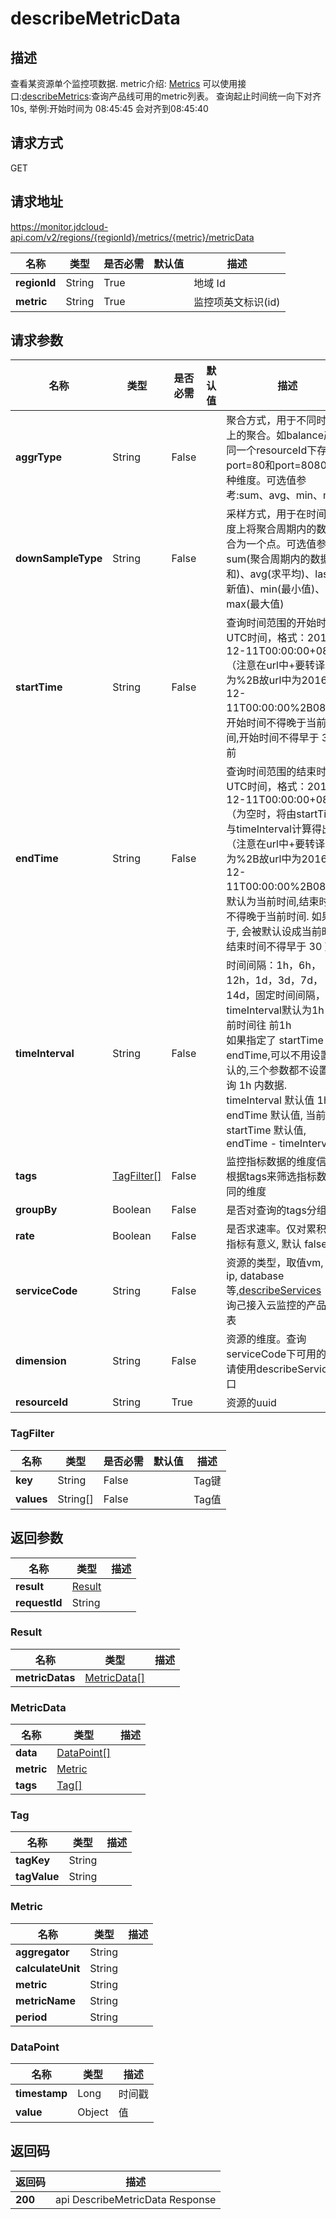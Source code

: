 # describeMetricData


## 描述
查看某资源单个监控项数据.
metric介绍: <a href="https://docs.jdcloud.com/cn/monitoring/metrics">Metrics</a>
可以使用接口:<a href="https://docs.jdcloud.com/cn/monitoring/metrics">describeMetrics</a>:查询产品线可用的metric列表。
查询起止时间统一向下对齐10s, 举例:开始时间为 08:45:45 会对齐到08:45:40


## 请求方式
GET

## 请求地址
https://monitor.jdcloud-api.com/v2/regions/{regionId}/metrics/{metric}/metricData

|名称|类型|是否必需|默认值|描述|
|---|---|---|---|---|
|**regionId**|String|True| |地域 Id|
|**metric**|String|True| |监控项英文标识(id)|

## 请求参数
|名称|类型|是否必需|默认值|描述|
|---|---|---|---|---|
|**aggrType**|String|False| |聚合方式，用于不同时间轴上的聚合。如balance产品同一个resourceId下存在port=80和port=8080等多种维度。可选值参考:sum、avg、min、max|
|**downSampleType**|String|False| |采样方式，用于在时间轴维度上将聚合周期内的数据聚合为一个点。可选值参考：sum(聚合周期内的数据求和)、avg(求平均)、last(最新值)、min(最小值)、max(最大值)|
|**startTime**|String|False| |查询时间范围的开始时间， UTC时间，格式：2016-12-11T00:00:00+0800（注意在url中+要转译为%2B故url中为2016-12-11T00:00:00%2B0800）<br>开始时间不得晚于当前时间,开始时间不得早于 30 天前<br>|
|**endTime**|String|False| |查询时间范围的结束时间, UTC时间，格式：2016-12-11T00:00:00+0800（为空时，将由startTime与timeInterval计算得出）（注意在url中+要转译为%2B故url中为2016-12-11T00:00:00%2B0800）<br>默认为当前时间,结束时间不得晚于当前时间. 如果晚于, 会被默认设成当前时间, 结束时间不得早于 30 天前.<br>|
|**timeInterval**|String|False| |时间间隔：1h，6h，12h，1d，3d，7d，14d，固定时间间隔，timeInterval默认为1h，当前时间往 前1h<br>如果指定了 startTime 和 endTime,可以不用设置. 默认的,三个参数都不设置查询 1h 内数据.<br>timeInterval 默认值 1h<br>endTime 默认值, 当前时间<br>startTime 默认值,  endTime - timeInterval<br>|
|**tags**|[TagFilter[]](describemetricdata#tagfilter)|False| |监控指标数据的维度信息,根据tags来筛选指标数据不同的维度|
|**groupBy**|Boolean|False| |是否对查询的tags分组|
|**rate**|Boolean|False| |是否求速率。仅对累积类型指标有意义, 默认 false|
|**serviceCode**|String|False| |资源的类型，取值vm, lb, ip, database 等,<a href="https://docs.jdcloud.com/cn/monitoring/api/describeservices?content=API&SOP=JDCloud">describeServices</a>：查询己接入云监控的产品线列表|
|**dimension**|String|False| |资源的维度。查询serviceCode下可用的维度请使用describeServices接口|
|**resourceId**|String|True| |资源的uuid|

### <div id="tagfilter">TagFilter</div>
|名称|类型|是否必需|默认值|描述|
|---|---|---|---|---|
|**key**|String|False| |Tag键|
|**values**|String[]|False| |Tag值|

## 返回参数
|名称|类型|描述|
|---|---|---|
|**result**|[Result](describemetricdata#result)| |
|**requestId**|String| |

### <div id="result">Result</div>
|名称|类型|描述|
|---|---|---|
|**metricDatas**|[MetricData[]](describemetricdata#metricdata)| |
### <div id="metricdata">MetricData</div>
|名称|类型|描述|
|---|---|---|
|**data**|[DataPoint[]](describemetricdata#datapoint)| |
|**metric**|[Metric](describemetricdata#metric)| |
|**tags**|[Tag[]](describemetricdata#tag)| |
### <div id="tag">Tag</div>
|名称|类型|描述|
|---|---|---|
|**tagKey**|String| |
|**tagValue**|String| |
### <div id="metric">Metric</div>
|名称|类型|描述|
|---|---|---|
|**aggregator**|String| |
|**calculateUnit**|String| |
|**metric**|String| |
|**metricName**|String| |
|**period**|String| |
### <div id="datapoint">DataPoint</div>
|名称|类型|描述|
|---|---|---|
|**timestamp**|Long|时间戳|
|**value**|Object|值|

## 返回码
|返回码|描述|
|---|---|
|**200**|api DescribeMetricData Response|
